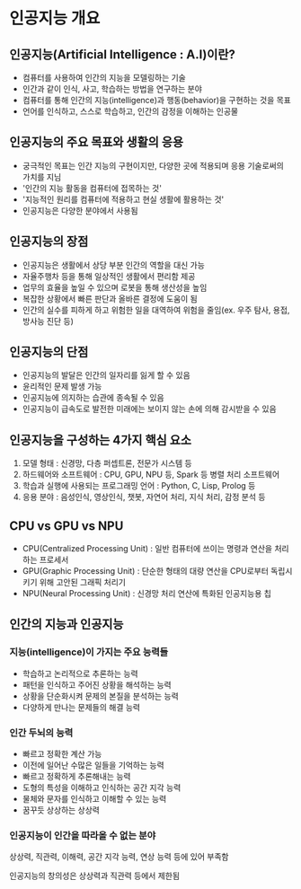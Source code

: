 # 인공지능 개요
## 인공지능(Artificial Intelligence : A.I)이란?
- 컴퓨터를 사용하여 인간의 지능을 모델링하는 기술
- 인간과 같이 인식, 사고, 학습하는 방법을 연구하는 분야
- 컴퓨터를 통해 인간의 지능(intelligence)과 행동(behavior)을 구현하는 것을 목표
- 언어를 인식하고, 스스로 학습하고, 인간의 감정을 이해하는 인공물

## 인공지능의 주요 목표와 생활의 응용
- 궁극적인 목표는 인간 지능의 구현이지만, 다양한 곳에 적용되며 응용 기술로써의 가치를 지님
- '인간의 지능 활동을 컴퓨터에 접목하는 것'
- '지능적인 원리를 컴퓨터에 적용하고 현실 생활에 활용하는 것'
- 인공지능은 다양한 분야에서 사용됨

## 인공지능의 장점
- 인공지능은 생활에서 상당 부분 인간의 역할을 대신 가능
- 자율주행차 등을 통해 일상적인 생활에서 편리함 제공
- 업무의 효율을 높일 수 있으며 로봇을 통해 생산성을 높임
- 복잡한 상황에서 빠른 판단과 올바른 결정에 도움이 됨
- 인간의 실수를 피하게 하고 위험한 일을 대역하여 위험을 줄임(ex. 우주 탐사, 용접, 방사능 진단 등)

## 인공지능의 단점
- 인공지능의 발달은 인간의 일자리를 잃게 할 수 있음
- 윤리적인 문제 발생 가능
- 인공지능에 의지하는 습관에 종속될 수 있음
- 인공지능이 급속도로 발전한 미래에는 보이지 않는 손에 의해 감시받을 수 있음

## 인공지능을 구성하는 4가지 핵심 요소
1. 모델 형태 : 신경망, 다층 퍼셉트론, 전문가 시스템 등
2. 하드웨어와 소프트웨어 : CPU, GPU, NPU 등, Spark 등 병렬 처리 소프트웨어
3. 학습과 실행에 사용되는 프로그래밍 언어 : Python, C, Lisp, Prolog 등
4. 응용 분야 : 음성인식, 영상인식, 챗봇, 자연어 처리, 지식 처리, 감정 분석 등

## CPU vs GPU vs NPU
- CPU(Centralized Processing Unit) : 일반 컴퓨터에 쓰이는 명령과 연산을 처리하는 프로세서
- GPU(Graphic Processing Unit) : 단순한 형태의 대량 연산을 CPU로부터 독립시키기 위해 고안된 그래픽 처리기
- NPU(Neural Processing Unit) : 신경망 처리 연산에 특화된 인공지능용 칩

## 인간의 지능과 인공지능
### 지능(intelligence)이 가지는 주요 능력들
- 학습하고 논리적으로 추론하는 능력
- 패턴을 인식하고 주어진 상황을 해석하는 능력
- 상황을 단순화시켜 문제의 본질을 분석하는 능력
- 다양하게 만나는 문제들의 해결 능력

### 인간 두뇌의 능력
- 빠르고 정확한 계산 가능
- 이전에 일어난 수많은 일들을 기억하는 능력
- 빠르고 정확하게 추론해내는 능력
- 도형의 특성을 이해하고 인식하는 공간 지각 능력
- 물체와 문자를 인식하고 이해할 수 있는 능력
- 꿈꾸듯 상상하는 상상력

### 인공지능이 인간을 따라올 수 없는 분야
상상력, 직관력, 이해력, 공간 지각 능력, 연상 능력 등에 있어 부족함

인공지능의 창의성은 상상력과 직관력 등에서 제한됨
